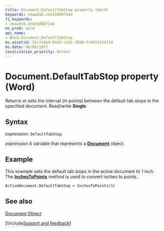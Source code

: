 ```yaml
---
title: Document.DefaultTabStop property (Word)
keywords: vbawd10.chm158007344
f1_keywords:
- vbawd10.chm158007344
ms.prod: word
api_name:
- Word.Document.DefaultTabStop
ms.assetid: 55c7a9e4-0a25-cd32-36b0-fc9431b1d110
ms.date: 06/08/2017
localization_priority: Normal
---
```



# Document.DefaultTabStop property (Word)

Returns or sets the interval (in points) between the default tab stops in the specified document. Read/write  **Single**.


## Syntax

_expression_. `DefaultTabStop`

_expression_ A variable that represents a **[Document](Word.Document.md)** object.


## Example

This example sets the default tab stops in the active document to 1 inch. The  **[InchesToPoints](Word.Application.InchesToPoints.md)** method is used to convert inches to points.


```vb
ActiveDocument.DefaultTabStop = InchesToPoints(1)
```


## See also


[Document Object](Word.Document.md)

[!include[Support and feedback](~/includes/feedback-boilerplate.md)]